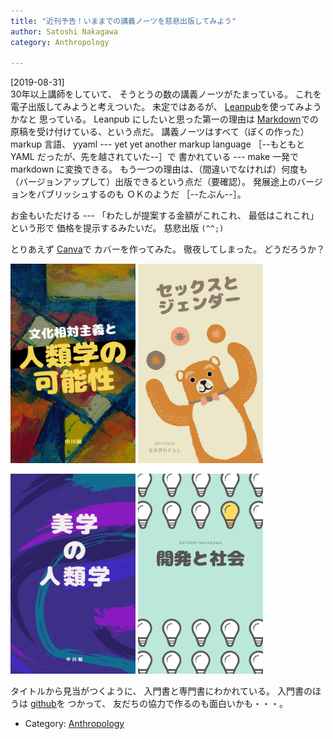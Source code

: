 ```yaml
---
title: "近刊予告！いままでの講義ノーツを慈悲出版してみよう"
author: Satoshi Nakagawa
category: Anthropology

---
```


[2019-08-31]  
 30年以上講師をしていて、
そうとうの数の講義ノーツがたまっている。
これを電子出版してみようと考えついた。
未定ではあるが、
[Leanpub](https://leanpub.com/)を使ってみようかなと
思っている。
Leanpub にしたいと思った第一の理由は
[Markdown](https://ja.wikipedia.org/wiki/Markdown)での
原稿を受け付けている、という点だ。
講義ノーツはすべて（ぼくの作った） markup 言語、
yyaml --- yet yet another markup language
［--もともと YAML だったが、先を越されていた--］で
書かれている ---
make 一発で markdown に変換できる。
もう一つの理由は、（間違いでなければ）何度も
（バージョンアップして）出版できるという点だ（要確認）。
発展途上のバージョンをパブリッシュするのも
ＯＫのようだ
［--たぶん--］。

 お金もいただける ---
「わたしが提案する金額がこれこれ、
最低はこれこれ」という形で
価格を提示するみたいだ。
慈悲出版 `(^^;)`

 とりあえず
[Canva](https://www.canva.com/ja_jp/)で
カバーを作ってみた。
徹夜してしまった。
どうだろうか？

<a href="/pict/2019-09-01-cover-2.jpg"><img src="/pict/2019-09-01-cover-2.jpg" alt="" width="200"/></a>
<a href="/pict/2019-09-01-cover-1.jpg"><img src="/pict/2019-09-01-cover-1.jpg" alt="" width="200"/></a>

<a href="/pict/2019-09-01-cover-3.jpg"><img src="/pict/2019-09-01-cover-3.jpg" alt="" width="200"/></a>
<a href="/pict/2019-09-01-cover-4.jpg"><img src="/pict/2019-09-01-cover-4.jpg" alt="" width="200"/></a>

 タイトルから見当がつくように、
入門書と専門書にわかれている。
入門書のほうは [github](github.com)を
つかって、
友だちの協力で作るのも面白いかも・・・。

- Category: [Anthropology](/categories.html#Anthropology)

